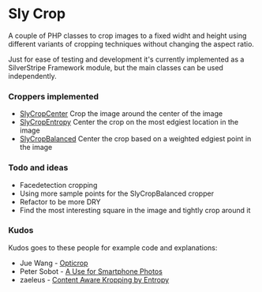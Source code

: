 Sly Crop
=============

A couple of PHP classes to crop images to a fixed widht and height using different variants of cropping techniques without changing the aspect ratio.

Just for ease of testing and development it's currently implemented as a SilverStripe Framework module, but the main classes can be used independently.

### Croppers implemented

- [SlyCropCenter](https://github.com/stojg/slycrop/blob/master/slycrop/code/SlyCropCenter.php) Crop the image around the center of the image
- [SlyCropEntropy](https://github.com/stojg/slycrop/blob/master/slycrop/code/SlyCropEntropy.php) Center the crop on the most edgiest location in the image 
- [SlyCropBalanced](https://github.com/stojg/slycrop/blob/master/slycrop/code/SlyCropBalanced.php) Center the crop based on a weighted edgiest point in the image

### Todo and ideas

- Facedetection cropping
- Using more sample points for the SlyCropBalanced cropper
- Refactor to be more DRY
- Find the most interesting square in the image and tightly crop around it

### Kudos

Kudos goes to these people for example code and explanations:

- Jue Wang - [Opticrop](http://jueseph.com/2010/06/opticrop-content-aware-cropping-with-php-and-imagemagick/)
- Peter Sobot - [A Use for Smartphone Photos](http://petersobot.com/blog/a-use-for-smartphone-photos/)
- zaeleus - [Content Aware Kropping by Entropy](https://gist.github.com/a54cd41137b678935c91)